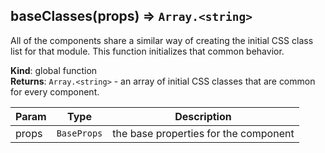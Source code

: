 <a name="baseClasses"></a>

## baseClasses(props) ⇒ <code>Array.&lt;string&gt;</code>
All of the components share a similar way of creating the initial CSS class list
for that module.  This function initializes that common behavior.

**Kind**: global function  
**Returns**: <code>Array.&lt;string&gt;</code> - an array of initial CSS classes that are common for every
component.  

| Param | Type | Description |
| --- | --- | --- |
| props | <code>BaseProps</code> | the base properties for the component |

